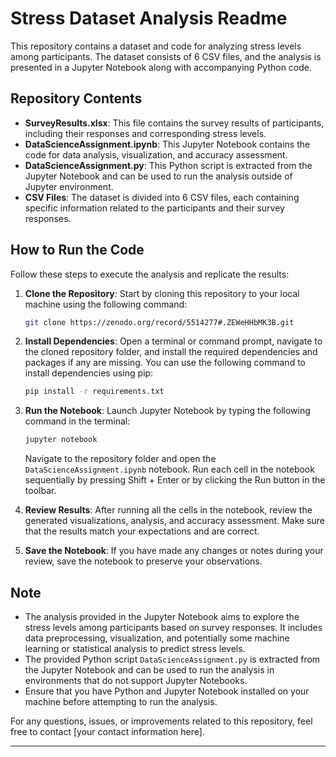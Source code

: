 # Stress Dataset Analysis Readme

This repository contains a dataset and code for analyzing stress levels among participants. The dataset consists of 6 CSV files, and the analysis is presented in a Jupyter Notebook along with accompanying Python code.

## Repository Contents

- **SurveyResults.xlsx**: This file contains the survey results of participants, including their responses and corresponding stress levels.
- **DataScienceAssignment.ipynb**: This Jupyter Notebook contains the code for data analysis, visualization, and accuracy assessment.
- **DataScienceAssignment.py**: This Python script is extracted from the Jupyter Notebook and can be used to run the analysis outside of Jupyter environment.
- **CSV Files**: The dataset is divided into 6 CSV files, each containing specific information related to the participants and their survey responses.
  
## How to Run the Code

Follow these steps to execute the analysis and replicate the results:

1. **Clone the Repository**: Start by cloning this repository to your local machine using the following command:

    ```bash
    git clone https://zenodo.org/record/5514277#.ZEWeHHbMK3B.git
    ```

2. **Install Dependencies**: Open a terminal or command prompt, navigate to the cloned repository folder, and install the required dependencies and packages if any are missing. You can use the following command to install dependencies using pip:

    ```bash
    pip install -r requirements.txt
    ```

3. **Run the Notebook**: Launch Jupyter Notebook by typing the following command in the terminal:

    ```bash
    jupyter notebook
    ```

   Navigate to the repository folder and open the `DataScienceAssignment.ipynb` notebook. Run each cell in the notebook sequentially by pressing Shift + Enter or by clicking the Run button in the toolbar.

4. **Review Results**: After running all the cells in the notebook, review the generated visualizations, analysis, and accuracy assessment. Make sure that the results match your expectations and are correct.

5. **Save the Notebook**: If you have made any changes or notes during your review, save the notebook to preserve your observations.

## Note

- The analysis provided in the Jupyter Notebook aims to explore the stress levels among participants based on survey responses. It includes data preprocessing, visualization, and potentially some machine learning or statistical analysis to predict stress levels.
- The provided Python script `DataScienceAssignment.py` is extracted from the Jupyter Notebook and can be used to run the analysis in environments that do not support Jupyter Notebooks.
- Ensure that you have Python and Jupyter Notebook installed on your machine before attempting to run the analysis.

For any questions, issues, or improvements related to this repository, feel free to contact [your contact information here].

---
